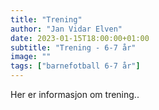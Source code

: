 ```yaml
---
title: "Trening"
author: "Jan Vidar Elven"
date: 2023-01-15T18:00:00+01:00
subtitle: "Trening - 6-7 år"
image: ""
tags: ["barnefotball 6-7 år"]
---
```


Her er informasjon om trening..
